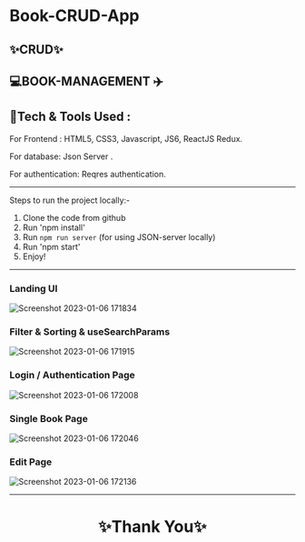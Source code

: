 # Book-CRUD-App
✨CRUD✨
---


💻BOOK-MANAGEMENT ✈️
---

💫Tech & Tools Used :
---

For Frontend : HTML5, CSS3, Javascript, JS6, ReactJS Redux.

For database: Json Server .

For authentication: Reqres authentication.

---
Steps to run the project locally:-
1. Clone the code from github
2. Run 'npm install' 
3. Run `npm run server` (for using JSON-server locally)
4. Run 'npm start'
5. Enjoy! 

---
### Landing UI
![Screenshot 2023-01-06 171834](https://user-images.githubusercontent.com/103638279/211008440-c84268d4-008e-4f87-b8dc-a5e27b8cd181.png)

### Filter & Sorting & useSearchParams
![Screenshot 2023-01-06 171915](https://user-images.githubusercontent.com/103638279/211008545-6ff70e71-744d-4626-9f6f-b202bfed898f.png)

### Login / Authentication Page
![Screenshot 2023-01-06 172008](https://user-images.githubusercontent.com/103638279/211008656-8004eded-ce15-4a19-a30a-37944549a511.png)

### Single Book Page
![Screenshot 2023-01-06 172046](https://user-images.githubusercontent.com/103638279/211008689-39caa22a-cce4-4f28-a0aa-0cf17910b555.png)

### Edit Page
![Screenshot 2023-01-06 172136](https://user-images.githubusercontent.com/103638279/211008752-bb853994-f642-4ea5-b78b-da2be892b11a.png)

----
<h1 align="center">✨Thank You✨</h1>

